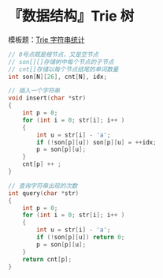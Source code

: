 # 『数据结构』Trie 树

模板题：[Trie 字符串统计](https://www.acwing.com/problem/content/837/)

```c++
// 0号点既是根节点，又是空节点
// son[][]存储树中每个节点的子节点
// cnt[]存储以每个节点结尾的单词数量
int son[N][26], cnt[N], idx;

// 插入一个字符串
void insert(char *str)
{
    int p = 0;
    for (int i = 0; str[i]; i++ )
    {
        int u = str[i] - 'a';
        if (!son[p][u]) son[p][u] = ++idx;
        p = son[p][u];
    }
    cnt[p] ++ ;
}

// 查询字符串出现的次数
int query(char *str)
{
    int p = 0;
    for (int i = 0; str[i]; i++ )
    {
        int u = str[i] - 'a';
        if (!son[p][u]) return 0;
        p = son[p][u];
    }
    return cnt[p];
}
```

